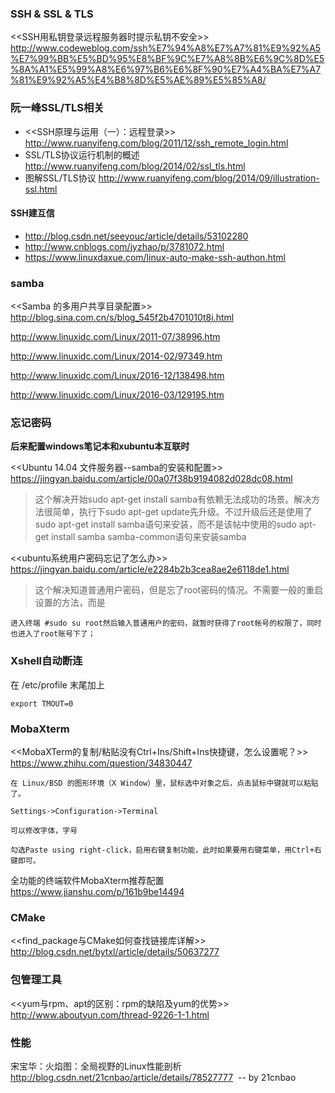 
### SSH & SSL & TLS

<<SSH用私钥登录远程服务器时提示私钥不安全>>
http://www.codeweblog.com/ssh%E7%94%A8%E7%A7%81%E9%92%A5%E7%99%BB%E5%BD%95%E8%BF%9C%E7%A8%8B%E6%9C%8D%E5%8A%A1%E5%99%A8%E6%97%B6%E6%8F%90%E7%A4%BA%E7%A7%81%E9%92%A5%E4%B8%8D%E5%AE%89%E5%85%A8/

### 阮一峰SSL/TLS相关
- <<SSH原理与运用（一）：远程登录>> http://www.ruanyifeng.com/blog/2011/12/ssh_remote_login.html
- SSL/TLS协议运行机制的概述 http://www.ruanyifeng.com/blog/2014/02/ssl_tls.html
- 图解SSL/TLS协议 http://www.ruanyifeng.com/blog/2014/09/illustration-ssl.html

#### SSH建互信

- http://blog.csdn.net/seeyouc/article/details/53102280
- http://www.cnblogs.com/jyzhao/p/3781072.html
- https://www.linuxdaxue.com/linux-auto-make-ssh-authon.html

### samba

<<Samba 的多用户共享目录配置>>
http://blog.sina.com.cn/s/blog_545f2b4701010t8i.html

http://www.linuxidc.com/Linux/2011-07/38996.htm

http://www.linuxidc.com/Linux/2014-02/97349.htm

http://www.linuxidc.com/Linux/2016-12/138498.htm

http://www.linuxidc.com/Linux/2016-03/129195.htm

### 忘记密码

**后来配置windows笔记本和xubuntu本互联时**

<<Ubuntu 14.04 文件服务器--samba的安装和配置>> 
https://jingyan.baidu.com/article/00a07f38b9194082d028dc08.html
> 这个解决开始sudo apt-get install samba有依赖无法成功的场景。解决方法很简单，执行下sudo apt-get update先升级。不过升级后还是使用了sudo apt-get install samba语句来安装，而不是该帖中使用的sudo apt-get install samba samba-common语句来安装samba

<<ubuntu系统用户密码忘记了怎么办>>
https://jingyan.baidu.com/article/e2284b2b3cea8ae2e6118de1.html
> 这个解决知道普通用户密码，但是忘了root密码的情况。不需要一般的重启设置的方法，而是
```
进入终端 #sudo su root然后输入普通用户的密码，就暂时获得了root帐号的权限了，同时也进入了root账号下了；
```

### Xshell自动断连
在 /etc/profile 末尾加上 
```
export TMOUT=0
```

### MobaXterm

<<MobaXTerm的复制/粘贴没有Ctrl+Ins/Shift+Ins快捷键，怎么设置呢？>>
https://www.zhihu.com/question/34830447
```
在 Linux/BSD 的图形环境（X Window）里，鼠标选中对象之后，点击鼠标中键就可以粘贴了。
```
```
Settings->Configuration->Terminal

可以修改字体，字号

勾选Paste using right-click，启用右键复制功能，此时如果要用右键菜单，用Ctrl+右键即可。
```

全功能的终端软件MobaXterm推荐配置
https://www.jianshu.com/p/161b9be14494

### CMake
<<find_package与CMake如何查找链接库详解>>
http://blog.csdn.net/bytxl/article/details/50637277

### 包管理工具

<<yum与rpm、apt的区别：rpm的缺陷及yum的优势>>
http://www.aboutyun.com/thread-9226-1-1.html

### 性能

宋宝华：火焰图：全局视野的Linux性能剖析
http://blog.csdn.net/21cnbao/article/details/78527777  -- by 21cnbao
